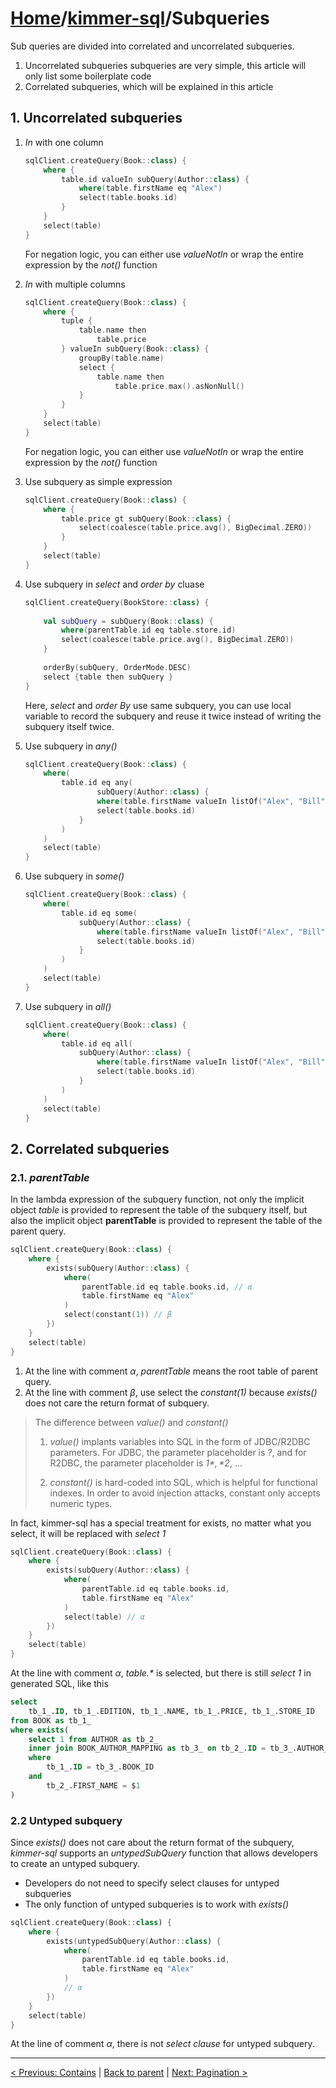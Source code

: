 # [Home](https://github.com/babyfish-ct/kimmer)/[kimmer-sql](./README.md)/Subqueries

Sub queries are divided into correlated and uncorrelated subqueries.

1. Uncorrelated subqueries subqueries are very simple, this article will only list some boilerplate code
2. Correlated subqueries, which will be explained in this article

## 1. Uncorrelated subqueries

1. *In* with one column

    ```kt
    sqlClient.createQuery(Book::class) {
        where {
            table.id valueIn subQuery(Author::class) {
                where(table.firstName eq "Alex")
                select(table.books.id)
            }
        }
        select(table)
    }
    ```
    
    For negation logic, you can either use *valueNotIn* or wrap the entire expression by the *not()* function
    
2. *In* with multiple columns

    ```kt
    sqlClient.createQuery(Book::class) {
        where {
            tuple {
                table.name then
                    table.price
            } valueIn subQuery(Book::class) {
                groupBy(table.name)
                select {
                    table.name then
                        table.price.max().asNonNull()
                }
            }
        }
        select(table)
    }
    ```

    For negation logic, you can either use *valueNotIn* or wrap the entire expression by the *not()* function
    
3. Use subquery as simple expression

    ```kt
    sqlClient.createQuery(Book::class) {
        where {
            table.price gt subQuery(Book::class) {
                select(coalesce(table.price.avg(), BigDecimal.ZERO))
            }
        }
        select(table)
    }
    ```
    
4. Use subquery in *select* and *order by* cluase

    ```kt
    sqlClient.createQuery(BookStore::class) {
        
        val subQuery = subQuery(Book::class) {
            where(parentTable.id eq table.store.id)
            select(coalesce(table.price.avg(), BigDecimal.ZERO))
        }
        
        orderBy(subQuery, OrderMode.DESC)
        select {table then subQuery }
    }
    ```
    
    Here, *select* and *order By* use same subquery, you can use local variable to record the subquery and reuse it twice instead of writing the subquery itself twice.
    
5. Use subquery in *any()*

    ```kt
    sqlClient.createQuery(Book::class) {
        where(
            table.id eq any(
                    subQuery(Author::class) {
                    where(table.firstName valueIn listOf("Alex", "Bill"))
                    select(table.books.id)
                }
            )
        )
        select(table)
    }
    ```

6. Use subquery in *some()*

    ```kt
    sqlClient.createQuery(Book::class) {
        where(
            table.id eq some(
                subQuery(Author::class) {
                    where(table.firstName valueIn listOf("Alex", "Bill"))
                    select(table.books.id)
                }
            )
        )
        select(table)
    }
    ```
    
7. Use subquery in *all()*

    ```kt
    sqlClient.createQuery(Book::class) {
        where(
            table.id eq all(
                subQuery(Author::class) {
                    where(table.firstName valueIn listOf("Alex", "Bill"))
                    select(table.books.id)
                }
            )
        )
        select(table)
    }
    ```

## 2. Correlated subqueries

### 2.1. *parentTable*

In the lambda expression of the subquery function, not only the implicit object *table* is provided to represent the table of the subquery itself, but also the implicit object **parentTable** is provided to represent the table of the parent query.

```kt
sqlClient.createQuery(Book::class) {
    where {
        exists(subQuery(Author::class) {
            where(
                parentTable.id eq table.books.id, // α
                table.firstName eq "Alex"
            )
            select(constant(1)) // β
        })
    }
    select(table) 
}
```
1. At the line with comment *α*, *parentTable* means the root table of parent query.
2. At the line with comment *β*, use select the *constant(1)* because *exists()* does not care the return format of subquery.

> The difference between *value()* and *constant()*
> 
> 1. *value()* implants variables into SQL in the form of JDBC/R2DBC parameters. For JDBC, the parameter placeholder is *?*, and for R2DBC, the parameter placeholder is *$1*, *$2*, ...
> 
> 2. *constant()* is hard-coded into SQL, which is helpful for functional indexes. In order to avoid injection attacks, constant only accepts numeric types.

In fact, kimmer-sql has a special treatment for exists, no matter what you select, it will be replaced with *select 1*

```kt
sqlClient.createQuery(Book::class) {
    where {
        exists(subQuery(Author::class) {
            where(
                parentTable.id eq table.books.id, 
                table.firstName eq "Alex"
            )
            select(table) // α
        })
    }
    select(table) 
}
```

At the line with comment *α*, *table.\** is selected, but there is still *select 1* in generated SQL, like this
```sql
select 
    tb_1_.ID, tb_1_.EDITION, tb_1_.NAME, tb_1_.PRICE, tb_1_.STORE_ID 
from BOOK as tb_1_ 
where exists(
    select 1 from AUTHOR as tb_2_ 
    inner join BOOK_AUTHOR_MAPPING as tb_3_ on tb_2_.ID = tb_3_.AUTHOR_ID 
    where 
        tb_1_.ID = tb_3_.BOOK_ID 
    and 
        tb_2_.FIRST_NAME = $1
)
```

### 2.2 Untyped subquery

Since *exists()* does not care about the return format of the subquery, *kimmer-sql* supports an *untypedSubQuery* function that allows developers to create an untyped subquery.

- Developers do not need to specify select clauses for untyped subqueries
- The only function of untyped subqueries is to work with *exists()*

```kt
sqlClient.createQuery(Book::class) {
    where {
        exists(untypedSubQuery(Author::class) {
            where(
                parentTable.id eq table.books.id,
                table.firstName eq "Alex"
            )
            // α
        })
    }
    select(table)
}
```
At the line of comment *α*, there is not *select clause* for untyped subquery.

------------------
[< Previous: Contains](./contains.md) | [Back to parent](./README.md) | [Next: Pagination >](./pagination.md)
